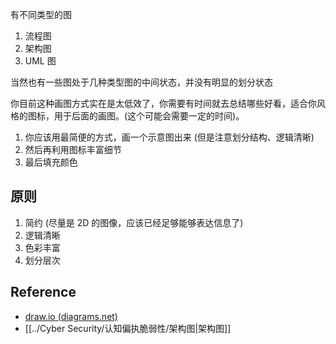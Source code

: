 有不同类型的图

1. 流程图
2. 架构图
3. UML 图

当然也有一些图处于几种类型图的中间状态，并没有明显的划分状态

你目前这种画图方式实在是太低效了，你需要有时间就去总结哪些好看，适合你风格的图标，用于后面的画图。(这个可能会需要一定的时间)。

1. 你应该用最简便的方式，画一个示意图出来 (但是注意划分结构、逻辑清晰)
2. 然后再利用图标丰富细节
3. 最后填充颜色

## 原则

1. 简约 (尽量是 2D 的图像，应该已经足够能够表达信息了)
2. 逻辑清晰
3. 色彩丰富
4. 划分层次

## Reference

- [draw.io (diagrams.net)](https://app.diagrams.net/)
- [[../Cyber Security/认知偏执脆弱性/架构图|架构图]]
